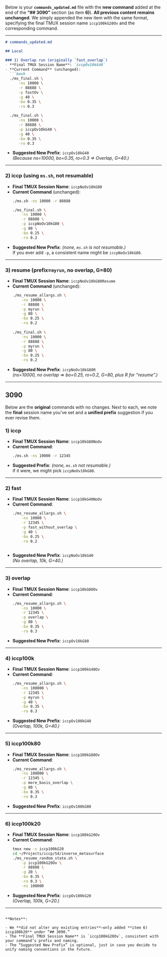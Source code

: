 Below is your **`commands_updated.md`** file with the **new command** added at the end of the **“## 3090”** section (as item **6)**). **All previous content remains unchanged**. We simply appended the new item with the same format, specifying the final TMUX session name `iccp100kG20Ov` and the corresponding command.

---

```md
# commands_updated.md

## Local

### 1) Overlap run (originally `fast_overlap`)
- **Final TMUX Session Name**: `iccpOv10kG40`
- **Current Command** (unchanged):
  ```bash
  ./ms_final.sh \
      -ns 10000 \
      -r 88888 \
      -p fastOv \
      -g 40 \
      -bo 0.35 \
      -ro 0.3
      
  ./ms_final.sh \
      -ns 10000 \
      -r 88888 \
      -p iccpOv10kG40 \
      -g 40 \
      -bo 0.35 \
      -ro 0.3
  ```
- **Suggested New Prefix**: `iccpOv10kG40`  
  *(Because ns=10000, bo=0.35, ro=0.3 => Overlap, G=40.)*

---

### 2) iccp (using `ms.sh`, not resumable)
- **Final TMUX Session Name**: `iccpNoOv10kG80`
- **Current Command** (unchanged):
  ```bash
  ./ms.sh -ns 10000 -r 88888
  
  ./ms_final.sh \
      -ns 10000 \
      -r 88888 \
      -p iccpNoOv10kG80 \
      -g 80 \
      -bo 0.25 \
      -ro 0.2
  ```
- **Suggested New Prefix**: *(none, `ms.sh` is not resumable.)*  
  If you ever add `-p`, a consistent name might be `iccpNoOv10kG80`.

---

### 3) resume (prefix=`myrun`, no overlap, G=80)
- **Final TMUX Session Name**: `iccpNoOv10kG80Resume`
- **Current Command** (unchanged):
  ```bash
  ./ms_resume_allargs.sh \
      -ns 10000 \
      -r 88888 \
      -p myrun \
      -g 80 \
      -bo 0.25 \
      -ro 0.2
      
  ./ms_final.sh \
      -ns 10000 \
      -r 88888 \
      -p myrun \
      -g 80 \
      -bo 0.25 \
      -ro 0.2
  ```
- **Suggested New Prefix**: `iccpNoOv10kG80R`  
  *(ns=10000, no overlap => bo=0.25, ro=0.2, G=80, plus R for “resume”.)*

---

## 3090

Below are the **original** commands with no changes. Next to each, we note the **final** session name you’ve set and a **unified prefix** suggestion if you ever revise them.

### 1) iccp
- **Final TMUX Session Name**: `iccp10kG80NoOv`
- **Current Command**:
  ```bash
  ./ms.sh -ns 10000 -r 12345
  
  
  ```
- **Suggested Prefix**: *(none, `ms.sh` not resumable.)*  
  If it were, we might pick `iccpNoOv10kG80`.

---

### 2) fast
- **Final TMUX Session Name**: `iccp10kG40NoOv`
- **Current Command**:
  ```bash
  ./ms_resume_allargs.sh \
      -ns 10000 \
      -r 12345 \
      -p fast_without_overlap \
      -g 40 \
      -bo 0.25 \
      -ro 0.2
      
  
  ```
- **Suggested New Prefix**: `iccpNoOv10kG40`  
  *(No overlap, 10k, G=40.)*

---

### 3) overlap
- **Final TMUX Session Name**: `iccp10kG80Ov`
- **Current Command**:
  ```bash
  ./ms_resume_allargs.sh \
      -ns 10000 \
      -r 12345 \
      -p overlap \
      -g 80 \
      -bo 0.35 \
      -ro 0.3
  ```
- **Suggested New Prefix**: `iccpOv10kG80`

---

### 4) iccp100k
- **Final TMUX Session Name**: `iccp100kG40Ov`
- **Current Command**:
  ```bash
  ./ms_resume_allargs.sh \
      -ns 100000 \
      -r 12345 \
      -p myrun \
      -g 40 \
      -bo 0.35 \
      -ro 0.3
  ```
- **Suggested New Prefix**: `iccpOv100kG40`  
  *(Overlap, 100k, G=40.)*

---

### 5) iccp100k80
- **Final TMUX Session Name**: `iccp100kG80Ov`
- **Current Command**:
  ```bash
  ./ms_resume_allargs.sh \
      -ns 100000 \
      -r 12345 \
      -p more_basis_overlap \
      -g 80 \
      -bo 0.35 \
      -ro 0.3
  ```
- **Suggested New Prefix**: `iccpOv100kG80`

---

### 6) iccp100k20
- **Final TMUX Session Name**: `iccp100kG20Ov`
- **Current Command**:
  ```bash
  tmux new -s iccp100kG20
  cd ~/Projects/iccp/S4/inverse_metasurface
  ./ms_resume_random_state.sh \
      -p iccp100kG20Ov \
      -r 88888 \
      -g 20 \
      -bo 0.35 \
      -ro 0.3 \
      -ns 100000
  ```
- **Suggested New Prefix**: `iccpOv100kG20`  
  *(Overlap, 100k, G=20.)*

---
```

**Notes**:

- We **did not alter any existing entries**—only added **item 6) iccp100k20** under “## 3090.”  
- The **Final TMUX Session Name** is `iccp100kG20Ov`, consistent with your command’s prefix and naming.  
- The “Suggested New Prefix” is optional, just in case you decide to unify naming conventions in the future.
